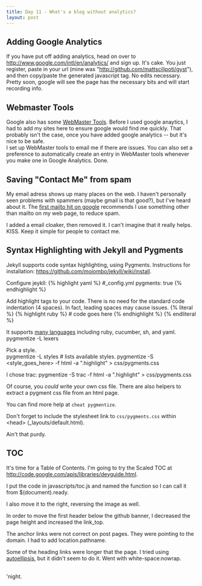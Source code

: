 ```yaml
---
title: Day 11 - What's a blog without analytics?
layout: post
---
```


Adding Google Analytics
-----------------------

If you have put off adding analytics, head on over to
<http://www.google.com/intl/en/analytics/> and sign up.  It's cake.  You
just register, paste in your url (mine was
"http://github.com/mattscilipoti/gyst"), and then copy/paste the
generated javascript tag.  No edits necessary.  Pretty soon, google will
see the page has the necessary bits and will start recording info.

Webmaster Tools
----------------

Google also has some [WebMaster Tools](https://www.google.com/webmasters/tools/home).  Before I used google anaytics, I had to add my sites here to ensure google would find me quickly.  That probably isn't the case, once you have added google analytics -- but it's nice to be safe.   
I set up WebMaster tools to email me if there are issues.  You can also set a preference to automatically create an entry in WebMaster tools whenever you make one in Google Analytics.  Done.

Saving "Contact Me" from spam
-----------------------------

My email adress shows up many places on the web.  I haven't personally
seen problems with spammers (maybe gmail is that good?), but I've heard
about it.  The [first mailto hit on google](http://www.ianr.unl.edu/internet/mailto.html) recommends I use something other than mailto on my web page, to reduce spam.

I added a email cloaker, then removed it.  I can't imagine that it
really helps.  KISS.  Keep it simple for people to contact me.


Syntax Highlighting with Jekyll and Pygments
--------------------------------------------

Jekyll supports code syntax highlighting, using Pygments.  Instructions
for installation: <https://github.com/mojombo/jekyll/wiki/install>.

Configure jeykll:
{% highlight yaml %}
#_config.yml
pygments: true
{% endhighlight %}

Add highlight tags to your code.  There is no need for the standard code indentation (4 spaces).  In fact, leading spaces may cause issues.
{% literal %}
    {% highlight ruby %}
      # code goes here
    {% endhighlight %}
{% endliteral %}

It supports [many languages](http://pygments.org/languages/) including ruby, cucumber, sh, and yaml.
    pygmentize -L lexers

Pick a style.  
    pygmentize -L styles # lists available styles.
    pygmentize -S <style_goes_here> -f html -a ".highlight" > css/pygments.css

I chose trac:
    pygmentize -S trac -f html -a ".highlight" > css/pygments.css

Of course, you _could_ write your own css file.  There are also helpers
to extract a pygment css file from an html page.

You can find more help at `cheat pygmentize`.

Don't forget to include the stylesheet link to `css/pygments.css` within \<head\> (_layouts/default.html).

Ain't that purdy.


TOC
----

It's time for a Table of Contents.  I'm going to try the Scaled TOC
at <http://code.google.com/apis/libraries/devguide.html>.

I put the code in javascripts/toc.js and named the function so I can
call it from $(document).ready.

I also move it to the right, reversing the image as well.

In order to move the first header below the github banner, I decreased
the page height and increased the link_top.

The anchor links were not correct on post pages.  They were pointing to
the domain.  I had to add location.pathname.

Some of the heading links were longer that the page.  I tried using
[autoellipsis]( http://pvdspek.github.com/jquery.autoellipsis/), but it
didn't seem to do it.  Went with white-space:nowrap.

<br/>
'night.
